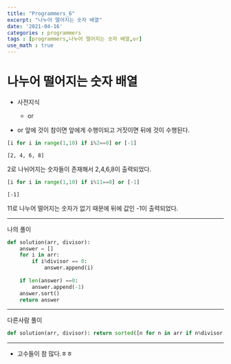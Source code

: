 ```yaml
---
title: "Programmers_6"
excerpt: "나누어 떨어지는 숫자 배열"
date: '2021-04-16'
categories : programmers
tags : [programmers,나누어 떨어지는 숫자 배열,or]
use_math : true
---
```




# 나누어 떨어지는 숫자 배열

* 사전지식 
    * or

* or 앞에 것이 참이면 앞에게 수행이되고 거짓이면 뒤에 것이 수행된다.


```python
[i for i in range(1,10) if i%2==0] or [-1]
```




    [2, 4, 6, 8]



2로 나뉘어지는 숫자들이 존재해서 2,4,6,8이 출력되었다.


```python
[i for i in range(1,10) if i%11==0] or [-1]
```




    [-1]



11로 나누어 떨어지는 숫자가 없기 때문에 뒤에 값인 -1이 출력되었다.

---

나의 풀이


```python
def solution(arr, divisor):
    answer = []
    for i in arr:
        if i%divisor == 0:
            answer.append(i)
    
    if len(answer) ==0:
        answer.append(-1)
    answer.sort()
    return answer
```

---
다른사람 풀이


```python
def solution(arr, divisor): return sorted([n for n in arr if n%divisor == 0]) or [-1]
```

---
* 고수들이 참 많다.ㅎㅎ


```python

```
